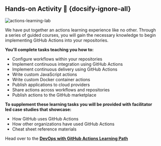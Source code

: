 ## Hands-on Activity 🎉 {docsify-ignore-all}

![actions-learning-lab](https://user-images.githubusercontent.com/6351798/82087383-37544680-96ad-11ea-916a-2dba94bf52e3.png)

We have put together an actions learning experience like no other. Through a series of guided courses, you will gain the necessary knowledge to begin implementing GitHub Actions into your repositories.

**You'll complete tasks teaching you how to:**

- Configure workflows within your repositories
- Implement continuous integration using GitHub Actions
- Implement continuous delivery using GitHub Actions
- Write custom JavaScript actions
- Write custom Docker container actions
- Publish applications to cloud providers
- Share actions across workflows and repositories
- Publish actions to the GitHub marketplace

**To supplement these learning tasks you will be provided with facilitator led case studies that showcase:**

- How GitHub uses GitHub Actions
- How other organizations have used GitHub Actions
- Cheat sheet reference materials

Head over to the [**DevOps with GitHub Actions Learning Path**](https://lab.github.com/githubtraining/paths/devops-with-github-actions)
